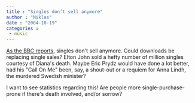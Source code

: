 ```yaml
---
title : "Singles don’t sell anymore"
author : "Niklas"
date : "2004-10-19"
categories : 
 - music
---
```


[As the BBC reports](http://news.bbc.co.uk/1/hi/entertainment/music/3753830.stm), singles don't sell anymore. Could downloads be replacing single sales? Elton John sold a hefty number of million singles courtesy of Diana's death. Maybe Eric Prydz would have done a lot better, had his "Call On Me" been, say, a shout-out or a requiem for Anna Lindh, the murdered Swedish minister?

I want to see statistics regarding this! Are people more single-purchase-prone if there's death involved, and/or sorrow?
